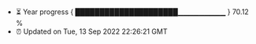 - ⏳ Year progress { █████████████████████▁▁▁▁▁▁▁▁▁ } 70.12 %
- ⏰ Updated on Tue, 13 Sep 2022 22:26:21 GMT

